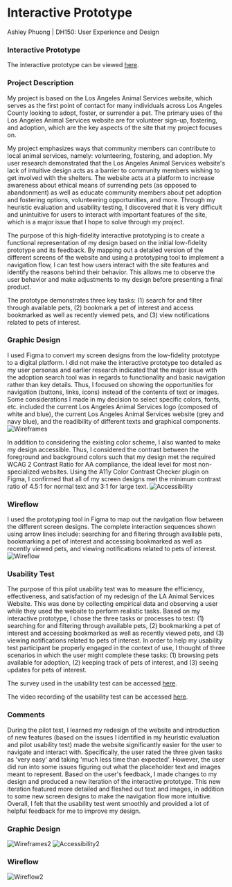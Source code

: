 # Interactive Prototype
Ashley Phuong | DH150: User Experience and Design

### Interactive Prototype
The interactive prototype can be viewed [here](https://www.figma.com/file/tiAJdPLosptJ5utSgLDpmk/Los-Angeles-Animal-Services?node-id=0%3A1).

### Project Description
My project is based on the Los Angeles Animal Services website, which serves as the first point of contact for many individuals across Los Angeles County looking to adopt, foster, or surrender a pet. The primary uses of the Los Angeles Animal Services website are for volunteer sign-up, fostering, and adoption, which are the key aspects of the site that my project focuses on.

My project emphasizes ways that community members can contribute to local animal services, namely: volunteering, fostering, and adoption. My user research demonstrated that the Los Angeles Animal Services website's lack of intuitive design acts as a barrier to community members wishing to get involved with the shelters. The website acts at a platform to increase awareness about ethical means of surrending pets (as opposed to abandonment) as well as educate community members about pet adoption and fostering options, volunteering opportunities, and more. Through my heuristic evaluation and usability testing, I discovered that it is very difficult and unintuitive for users to interact with important features of the site, which is a major issue that I hope to solve through my project.

The purpose of this high-fidelity interactive prototyping is to create a functional representation of my design based on the initial low-fidelity prototype and its feedback. By mapping out a detailed version of the different screens of the website and using a prototyping tool to implement a navigation flow, I can test how users interact with the site features and identify the reasons behind their behavior. This allows me to observe the user behavior and make adjustments to my design before presenting a final product.

The prototype demonstrates three key tasks: (1) search for and filter through available pets, (2) bookmark a pet of interest and access bookmarked as well as recently viewed pets, and (3) view notifications related to pets of interest.

### Graphic Design
I used Figma to convert my screen designs from the low-fidelity prototype to a digital platform. I did not make the interactive prototype too detailed as my user personas and earlier research indicated that the major issue with the adoption search tool was in regards to functionality and basic navigation rather than key details. Thus, I focused on showing the opportunities for navigation (buttons, links, icons) instead of the contents of text or images. Some considerations I made in my decision to select specific colors, fonts, etc. included the current Los Angeles Animal Services logo (composed of white and blue), the current Los Angeles Animal Services website (grey and navy blue), and the readibility of different texts and graphical components.
![Wireframes](/Wireframes_Figma.png)

In addition to considering the existing color scheme, I also wanted to make my design accessible. Thus, I considered the contrast between the foreground and background colors such that my design met the required WCAG 2 Contrast Ratio for AA compliance, the ideal level for most non-specialized websites. Using the A11y Color Contrast Checker plugin on Figma, I confirmed that all of my screen designs met the minimum contrast ratio of 4.5:1 for normal text and 3:1 for large text.
![Accessibility](/Accessibility.png)

### Wireflow
I used the prototyping tool in Figma to map out the navigation flow between the different screen designs. The complete interaction sequences shown using arrow lines include: searching for and filtering through available pets, bookmarking a pet of interest and accessing bookmarked as well as recently viewed pets, and viewing notifications related to pets of interest.
![Wireflow](/Wireflow_Figma.png)

### Usability Test
The purpose of this pilot usability test was to measure the efficiency, effectiveness, and satisfaction of my redesign of the LA Animal Services Website. This was done by collecting empirical data and observing a user while they used the website to perform realistic tasks. Based on my interactive prototype, I chose the three tasks or processes to test: (1) searching for and filtering through available pets, (2) bookmarking a pet of interest and accessing bookmarked as well as recently viewed pets, and (3) viewing notifications related to pets of interest. In order to help my usability test participant be properly engaged in the context of use, I thought of three scenarios in which the user might complete these tasks: (1) browsing pets available for adoption, (2) keeping track of pets of interest, and (3) seeing updates for pets of interest.

The survey used in the usability test can be accessed [here](https://docs.google.com/forms/d/1s5-H8u25tUqTm2GS2agqrBOfJV9gogB-1pthomPvOIQ/edit?usp=sharing).

The video recording of the usability test can be accessed [here](https://drive.google.com/file/d/1TAthCbUP_lAT7QZ_64MKB35ZiR_lKvQ6/view?usp=sharing).

### Comments
During the pilot test, I learned my redesign of the website and introduction of new features (based on the issues I identified in my heuristic evaluation and pilot usability test) made the website significantly easier for the user to navigate and interact with. Specifically, the user rated the three given tasks as 'very easy' and taking 'much less time than expected'. However, the user did run into some issues figuring out what the placeholder text and images meant to represent. Based on the user's feedback, I made changes to my design and produced a new iteration of the interactive prototype. This new iteration featured more detailed and fleshed out text and images, in addition to some new screen designs to make the navigation flow more intuitive. Overall, I felt that the usability test went smoothly and provided a lot of helpful feedback for me to improve my design. 

### Graphic Design
![Wireframes2](/Wireframes_Figma2.png)
![Accessibility2](/Accessibility2.png)

### Wireflow
![Wireflow2](/Wireflow_Figma2.png)


